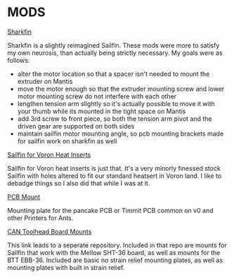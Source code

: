 # MODS

[Sharkfin](https://github.com/KayosMaker/Sailfin-Extruder/tree/main/Usermods/KayosMaker/Sharkfin)

Sharkfin is a slightly reimagined Sailfin.  These mods were more to satisfy my own neurosis, than actually being strictly necessary.  My goals were as follows: 
* alter the motor location so that a spacer isn't needed to mount the extruder on Mantis
* move the motor enough so that the extruder mounting screw and lower motor mounting screw do not interfere with each other
* lengthen tension arm slightly so it's actually possible to move it with your thumb while its mounted in the tight space on Mantis
* add 3rd screw to front piece, so both the tension arm pivot and the driven gear are supported on both sides
* maintain sailfin motor mounting angle, so pcb mounting brackets made for sailfin work on sharkfin as well

[Sailfin for Voron Heat Inserts](https://github.com/KayosMaker/Sailfin-Extruder/tree/main/Usermods/KayosMaker/Sailfin_for_Voron_heat_inserts)

Sailfin for Voron heat inserts is just that.  It's a very minorly finessed stock Sailfin with holes altered to fit our standard heatsert in Voron land.  I like to debadge things so I also did that while I was at it.  

[PCB Mount](https://github.com/KayosMaker/Sailfin-Extruder/tree/main/Usermods/KayosMaker/Sailfin_PCB_mounts)

Mounting plate for the pancake PCB or Timmit PCB common on v0 and other Printers for Ants.  

[CAN Toolhead Board Mounts](https://github.com/KayosMaker/CANboard_Mounts)

This link leads to a seperate repository.  Included in that repo are mounts for Sailfin that work with the Mellow SHT-36 board, as well as mounts for the BTT EBB-36.  Included are basic no strain relief mounting plates, as well as mounting plates with built in strain relief.
